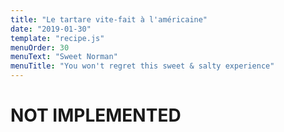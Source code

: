 ```yaml
---
title: "Le tartare vite-fait à l'américaine"
date: "2019-01-30"
template: "recipe.js"
menuOrder: 30
menuText: "Sweet Norman"
menuTitle: "You won't regret this sweet & salty experience"
---
```

# NOT IMPLEMENTED
